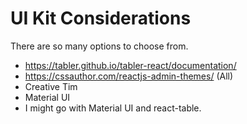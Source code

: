 # UI Kit Considerations

There are so many options to choose from.

- https://tabler.github.io/tabler-react/documentation/
- https://cssauthor.com/reactjs-admin-themes/ (All)
- Creative Tim
- Material UI
- I might go with Material UI and react-table. 
